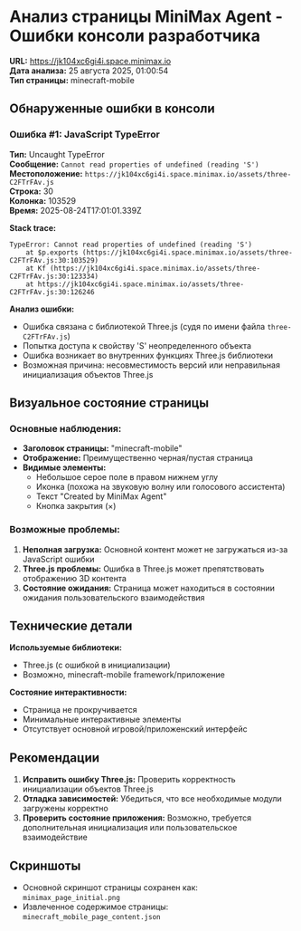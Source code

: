 # Анализ страницы MiniMax Agent - Ошибки консоли разработчика

**URL:** https://jk104xc6gi4i.space.minimax.io  
**Дата анализа:** 25 августа 2025, 01:00:54  
**Тип страницы:** minecraft-mobile

## Обнаруженные ошибки в консоли

### Ошибка #1: JavaScript TypeError

**Тип:** Uncaught TypeError  
**Сообщение:** `Cannot read properties of undefined (reading 'S')`  
**Местоположение:** `https://jk104xc6gi4i.space.minimax.io/assets/three-C2FTrFAv.js`  
**Строка:** 30  
**Колонка:** 103529  
**Время:** 2025-08-24T17:01:01.339Z

**Stack trace:**
```
TypeError: Cannot read properties of undefined (reading 'S')
    at $p.exports (https://jk104xc6gi4i.space.minimax.io/assets/three-C2FTrFAv.js:30:103529)
    at Kf (https://jk104xc6gi4i.space.minimax.io/assets/three-C2FTrFAv.js:30:123334)
    at https://jk104xc6gi4i.space.minimax.io/assets/three-C2FTrFAv.js:30:126246
```

**Анализ ошибки:**
- Ошибка связана с библиотекой Three.js (судя по имени файла `three-C2FTrFAv.js`)
- Попытка доступа к свойству 'S' неопределенного объекта
- Ошибка возникает во внутренних функциях Three.js библиотеки
- Возможная причина: несовместимость версий или неправильная инициализация объектов Three.js

## Визуальное состояние страницы

### Основные наблюдения:
- **Заголовок страницы:** "minecraft-mobile"
- **Отображение:** Преимущественно черная/пустая страница
- **Видимые элементы:** 
  - Небольшое серое поле в правом нижнем углу
  - Иконка (похожа на звуковую волну или голосового ассистента)
  - Текст "Created by MiniMax Agent"
  - Кнопка закрытия (×)

### Возможные проблемы:
1. **Неполная загрузка:** Основной контент может не загружаться из-за JavaScript ошибки
2. **Three.js проблемы:** Ошибка в Three.js может препятствовать отображению 3D контента
3. **Состояние ожидания:** Страница может находиться в состоянии ожидания пользовательского взаимодействия

## Технические детали

**Используемые библиотеки:**
- Three.js (с ошибкой в инициализации)
- Возможно, minecraft-mobile framework/приложение

**Состояние интерактивности:**
- Страница не прокручивается
- Минимальные интерактивные элементы
- Отсутствует основной игровой/приложенский интерфейс

## Рекомендации

1. **Исправить ошибку Three.js:** Проверить корректность инициализации объектов Three.js
2. **Отладка зависимостей:** Убедиться, что все необходимые модули загружены корректно
3. **Проверить состояние приложения:** Возможно, требуется дополнительная инициализация или пользовательское взаимодействие

## Скриншоты
- Основной скриншот страницы сохранен как: `minimax_page_initial.png`
- Извлеченное содержимое страницы: `minecraft_mobile_page_content.json`